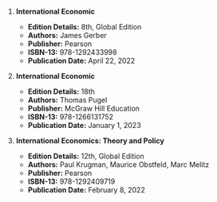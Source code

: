 1. **International Economic**
   - **Edition Details:** 8th, Global Edition
   - **Authors:** James Gerber
   - **Publisher:** Pearson
   - **ISBN-13:** 978-1292433998
   - **Publication Date:** April 22, 2022

2. **International Economic**
   - **Edition Details:** 18th
   - **Authors:** Thomas Pugel
   - **Publisher:** McGraw Hill Education
   - **ISBN-13:** 978-1266131752
   - **Publication Date:** January 1, 2023

3. **International Economics: Theory and Policy**
   - **Edition Details:** 12th, Global Edition
   - **Authors:** Paul Krugman, Maurice Obstfeld, Marc Melitz
   - **Publisher:** Pearson
   - **ISBN-13:** 978-1292409719
   - **Publication Date:** February 8, 2022
